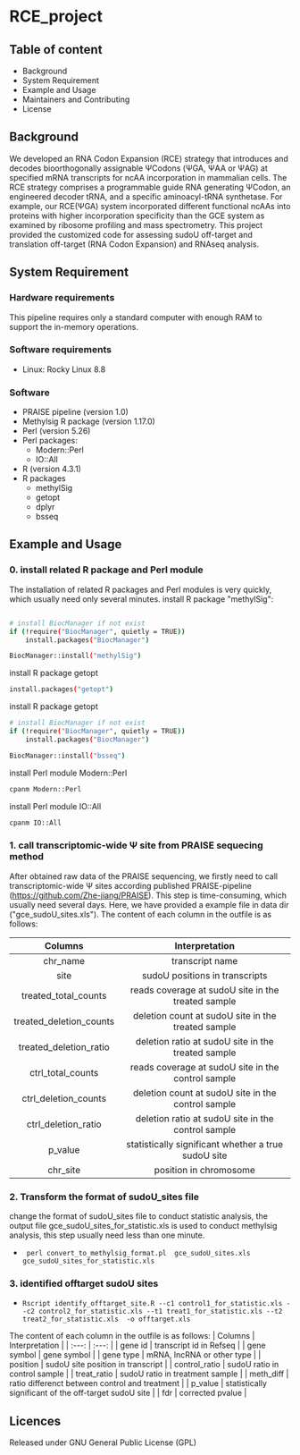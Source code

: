 # RCE_project
## Table of content
* Background
* System Requirement
* Example and Usage
* Maintainers and Contributing
* License

## Background
We developed an RNA Codon Expansion (RCE) strategy that introduces and decodes bioorthogonally assignable ΨCodons (ΨGA, ΨAA or ΨAG) at specified mRNA transcripts for ncAA incorporation in mammalian cells. The RCE strategy comprises a programmable guide RNA generating ΨCodon, an engineered decoder tRNA, and a specific aminoacyl-tRNA synthetase. For example, our RCE(ΨGA) system incorporated different functional ncAAs into proteins with higher incorporation specificity than the GCE system as examined by ribosome profiling and mass spectrometry. This project provided the customized code for assessing sudoU off-target and translation off-target (RNA Codon Expansion) and RNAseq analysis.



## System Requirement



### Hardware requirements
This pipeline requires only a standard computer with enough RAM to support the in-memory operations.

### Software requirements
- Linux: Rocky Linux 8.8

### Software 
- PRAISE pipeline (version 1.0)
- Methylsig R package (version 1.17.0)
- Perl (version 5.26)
- Perl packages:
  - Modern::Perl
  - IO::All
- R (version 4.3.1)
- R packages
  - methylSig
  - getopt
  - dplyr
  - bsseq


## Example and Usage

### 0. install related R package and Perl module
The installation of related R packages and Perl modules is very quickly, which usually need only several minutes.
install  R package "methylSig":
```bash

# install BiocManager if not exist
if (!require("BiocManager", quietly = TRUE))
    install.packages("BiocManager")

BiocManager::install("methylSig")
```

install R package getopt

```bash
install.packages("getopt")
```
install R package getopt

```bash
# install BiocManager if not exist
if (!require("BiocManager", quietly = TRUE))
    install.packages("BiocManager")

BiocManager::install("bsseq")
```

install Perl module Modern::Perl
```bash
cpanm Modern::Perl
```

install Perl module IO::All
```bash
cpanm IO::All
```

### 1. call transcriptomic-wide Ψ site from PRAISE sequecing method
After obtained raw data of the PRAISE sequencing, we firstly need to call transcriptomic-wide Ψ sites according published PRAISE-pipeline (https://github.com/Zhe-jiang/PRAISE). This step is time-consuming, which usually need several days. Here, we have provided a example file in data dir ("gce_sudoU_sites.xls"). The content of each column in the outfile is as follows:

| Columns | Interpretation |
| :---: | :---: |
| chr_name | transcript name |
| site | sudoU positions in transcripts |
| treated_total_counts | reads coverage at sudoU site in the treated sample |
| treated_deletion_counts | deletion count at sudoU site in the treated sample  |
| treated_deletion_ratio | deletion ratio at sudoU site in the treated sample |
| ctrl_total_counts | reads coverage at sudoU site in the control sample |
| ctrl_deletion_counts |  deletion count at sudoU site in the control sample |
| ctrl_deletion_ratio | deletion ratio at sudoU site in the control sample |
| p_value |  statistically significant whether a true sudoU site |
| chr_site | position in chromosome |

### 2. Transform the format of sudoU_sites file
change the format of sudoU_sites file to conduct statistic analysis, the output file gce_sudoU_sites_for_statistic.xls is used to conduct methylsig analysis, this step usually need less than one minute.
* ``` perl convert_to_methylsig_format.pl  gce_sudoU_sites.xls  gce_sudoU_sites_for_statistic.xls```

### 3. identified offtarget sudoU sites
* ``` Rscript identify_offtarget_site.R --c1 control1_for_statistic.xls --c2 control2_for_statistic.xls --t1 treat1_for_statistic.xls --t2 treat2_for_statistic.xls  -o offtarget.xls ```

The content of each column in the outfile is as follows:
| Columns | Interpretation |
| :---: | :---: |
| gene id | transcript id in Refseq |
| gene symbol | gene symbol |
| gene type | mRNA, lncRNA or other type |
| position | sudoU site position in transcript  |
| control_ratio | sudoU ratio in control sample |
| treat_ratio | sudoU ratio in treatment sample |
| meth_diff |  ratio differenct between control and treatment |
| p_value |  statistically significant of the off-target sudoU site |
| fdr | corrected pvalue |



## Licences
Released under GNU General Public License (GPL)
 
